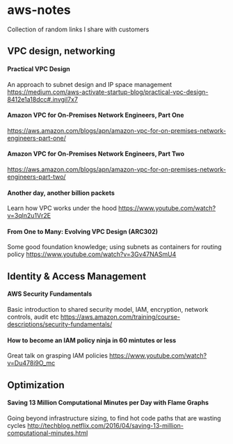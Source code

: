 # aws-notes
Collection of random links I share with customers

## VPC design, networking
#### Practical VPC Design
An approach to subnet design and IP space management
https://medium.com/aws-activate-startup-blog/practical-vpc-design-8412e1a18dcc#.invgil7x7
  
#### Amazon VPC for On-Premises Network Engineers, Part One
https://aws.amazon.com/blogs/apn/amazon-vpc-for-on-premises-network-engineers-part-one/
  
#### Amazon VPC for On-Premises Network Engineers, Part Two
https://aws.amazon.com/blogs/apn/amazon-vpc-for-on-premises-network-engineers-part-two/

#### Another day, another billion packets
Learn how VPC works under the hood
https://www.youtube.com/watch?v=3qln2u1Vr2E

#### From One to Many: Evolving VPC Design (ARC302)
Some good foundation knowledge; using subnets as containers for routing policy
https://www.youtube.com/watch?v=3Gv47NASmU4

## Identity & Access Management
#### AWS Security Fundamentals
Basic introduction to shared security model, IAM, encryption, network controls, audit etc
https://aws.amazon.com/training/course-descriptions/security-fundamentals/

#### How to become an IAM policy ninja in 60 mintutes or less
Great talk on grasping IAM policies
https://www.youtube.com/watch?v=Du478i9O_mc


## Optimization

#### Saving 13 Million Computational Minutes per Day with Flame Graphs
Going beyond infrastructure sizing, to find hot code paths that are wasting cycles
http://techblog.netflix.com/2016/04/saving-13-million-computational-minutes.html

